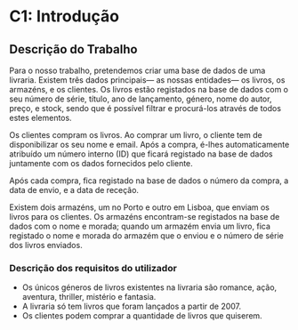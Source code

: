 # C1: Introdução

## Descrição do Trabalho
Para o nosso trabalho, pretendemos criar uma base de dados de uma livraria. Existem três dados principais— as nossas entidades— os livros, os armazéns, e os clientes.
Os livros estão registados na base de dados com o seu número de série, título, ano de lançamento, género, nome do autor, preço, e stock, sendo que é possível filtrar e procurá-los através de todos estes elementos.

Os clientes compram os livros. Ao comprar um livro, o cliente tem de disponibilizar os seu nome e email. Após a compra, é-lhes automaticamente atribuído um número interno (ID) que ficará registado na base de dados juntamente com os dados fornecidos pelo cliente.

Após cada compra, fica registado na base de dados o número da compra, a data de envio, e a data de receção.

Existem dois armazéns, um no Porto e outro em Lisboa, que enviam os livros para os clientes. Os armazéns encontram-se registados na base de dados com o nome e morada; quando um armazém envia um livro, fica registado o nome e morada do armazém que o enviou e o número de série dos livros enviados.

### Descrição dos requisitos do utilizador
- Os únicos géneros de livros existentes na livraria são romance, ação, aventura, thriller, mistério e fantasia. 
- A livraria só tem livros que foram lançados a partir de 2007. 
- Os clientes podem comprar a quantidade de livros que quiserem.
